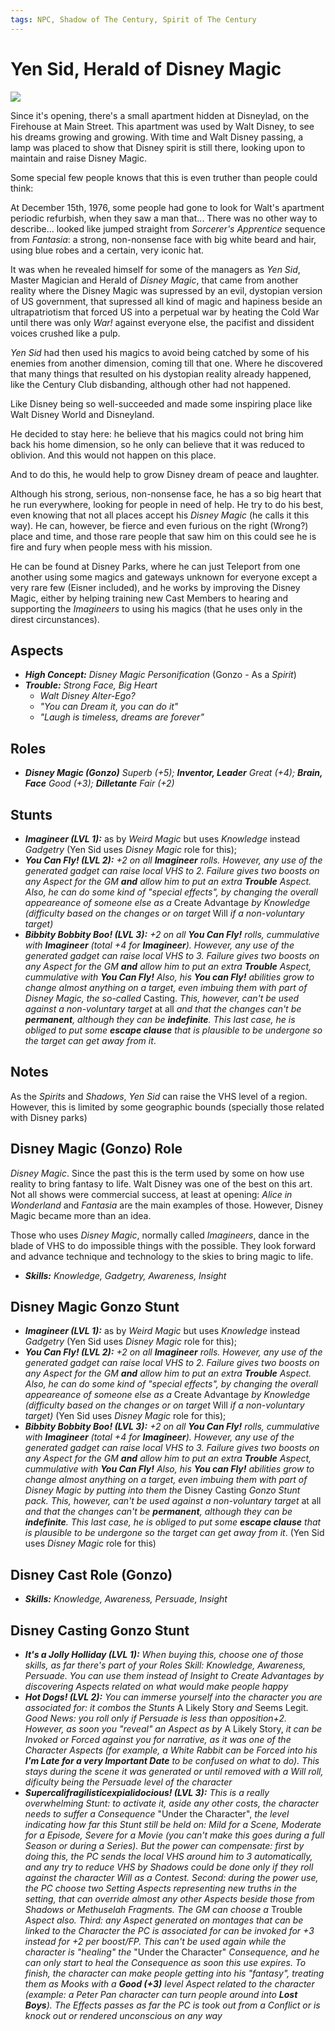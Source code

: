 ```yaml
---
tags: NPC, Shadow of The Century, Spirit of The Century
---
```


# Yen Sid, Herald of Disney Magic

![](https://vignette.wikia.nocookie.net/disney-magical-world/images/9/9c/DMW2_-_Master_Yen_Sid.jpg/revision/latest?cb=20151106154019)


Since it's opening, there's a small apartment hidden at Disneylad, on the Firehouse at Main Street. This apartment was used by Walt Disney, to see his dreams growing and growing. With time and Walt Disney passing, a lamp was placed to show that Disney spirit is still there, looking upon to maintain and raise Disney Magic.

Some special few people knows that this is even truther than people could think:

At December 15th, 1976, some people had gone to look for Walt's apartment periodic refurbish, when they saw a man that... There was no other way to describe... looked like jumped straight from _Sorcerer's Apprentice_ sequence from _Fantasia_: a strong, non-nonsense face with big white beard and hair, using blue robes and a certain, very iconic hat.

It was when he revealed himself for some of the managers as _Yen Sid_, Master Magician and Herald of _Disney Magic_, that came from another reality where the Disney Magic was supressed by an evil, dystopian version of US government, that supressed all kind of magic and hapiness beside an ultrapatriotism that forced US into a perpetual war by heating the Cold War until there was only _War!_ against everyone else, the pacifist and dissident voices crushed like a pulp.

_Yen Sid_ had then used his magics to avoid being catched by some of his enemies from another dimension, coming till that one. Where he discovered that many things that resulted on his dystopian reality already happened, like the Century Club disbanding, although other had not happened.

Like Disney being so well-succeeded and made some inspiring place like Walt Disney World and Disneyland.

He decided to stay here: he believe that his magics could not bring him back his home dimension, so he only can believe that it was reduced to oblivion. And this would not happen on this place.

And to do this, he would help to grow Disney dream of peace and laughter.

Although his strong, serious, non-nonsense face, he has a so big heart that he run everywhere, looking for people in need of help. He try to do his best, even knowing that not all places accept his _Disney Magic_ (he calls it this way). He can, however, be fierce and even furious on the right (Wrong?) place and time, and those rare people that saw him on this could see he is fire and fury when people mess with his mission.

He can be found at Disney Parks, where he can just Teleport from one another using some magics and gateways unknown for everyone except a very rare few (Eisner included), and he works by improving the Disney Magic, either by helping training new Cast Members to hearing and supporting the _Imagineers_ to using his magics (that he uses only in the direst circunstances).

## Aspects

+ *__High Concept:__ Disney Magic Personification* (Gonzo - As a _Spirit_)
+ *__Trouble:__ Strong Face, Big Heart*
    + _Walt Disney Alter-Ego?_
    + _"You can Dream it, you can do it"_
    + _"Laugh is timeless, dreams are forever"_

## Roles

+ *__Disney Magic (Gonzo)__ Superb (+5); __Inventor, Leader__ Great (+4); __Brain, Face__ Good (+3); __Dilletante__ Fair (+2)*

## Stunts

+ _**Imagineer (LVL 1):**_ as by _Weird Magic_ but uses _Knowledge_ instead _Gadgetry_ (Yen Sid uses _Disney Magic_ role for this);
+ _**You Can Fly! (LVL 2):** +2 on all **Imagineer** rolls. However, any use of the generated gadget can raise local VHS to 2. Failure gives two boosts on any Aspect for the GM **and** allow him to put an extra **Trouble** Aspect. Also, he can do some kind of "special effects", by changing the overall appeareance of someone else as a_ Create Advantage _by Knowledge (difficulty based on the changes or on target_ Will _if a non-voluntary target)_
+ _**Bibbity Bobbity Boo! (LVL 3):** +2 on all **You Can Fly!** rolls, cummulative with **Imagineer** (total +4 for **Imagineer**). However, any use of the generated gadget can raise local VHS to 3. Failure gives two boosts on any Aspect for the GM **and** allow him to put an extra **Trouble** Aspect, cummulative with **You Can Fly!** Also, his **You can Fly!** abilities grow to change almost anything on a target, even imbuing them with part of Disney Magic, the so-called_ Casting. _This, however, can't be used against a non-voluntary target_ at all _and that the changes can't be **permanent**, although they can be **indefinite**. This last case, he is obliged to put some **escape clause** that is plausible to be undergone so the target can get away from it_.

## Notes

As the _Spirits_ and _Shadows_, _Yen Sid_ can raise the VHS level of a region. However, this is limited by some geographic bounds (specially those related with Disney parks)

## Disney Magic (Gonzo) Role

_Disney Magic_. Since the past this is the term used by some on how use reality to bring fantasy to life. Walt Disney was one of the best on this art. Not all shows were commercial success, at least at opening: _Alice in Wonderland_ and _Fantasia_ are the main examples of those. However, Disney Magic became more than an idea.

Those who uses _Disney Magic_, normally called _Imagineers_, dance in the blade of VHS to do impossible things with the possible. They look forward and advance technique and technology to the skies to bring magic to life.


+ *__Skills:__ Knowledge, Gadgetry, Awareness, Insight*

## Disney Magic Gonzo Stunt

+ _**Imagineer (LVL 1):**_ as by _Weird Magic_ but uses _Knowledge_ instead _Gadgetry_ (Yen Sid uses _Disney Magic_ role for this);
+ _**You Can Fly! (LVL 2):** +2 on all **Imagineer** rolls. However, any use of the generated gadget can raise local VHS to 2. Failure gives two boosts on any Aspect for the GM **and** allow him to put an extra **Trouble** Aspect. Also, he can do some kind of "special effects", by changing the overall appeareance of someone else as a_ Create Advantage _by Knowledge (difficulty based on the changes or on target_ Will _if a non-voluntary target)_ (Yen Sid uses _Disney Magic_ role for this);
+ _**Bibbity Bobbity Boo! (LVL 3):** +2 on all **You Can Fly!** rolls, cummulative with **Imagineer** (total +4 for **Imagineer**). However, any use of the generated gadget can raise local VHS to 3. Failure gives two boosts on any Aspect for the GM **and** allow him to put an extra **Trouble** Aspect, cummulative with **You Can Fly!** Also, his **You can Fly!** abilities grow to change almost anything on a target, even imbuing them with part of Disney Magic by putting into them the_ Disney Casting _Gonzo Stunt pack. This, however, can't be used against a non-voluntary target_ at all _and that the changes can't be **permanent**, although they can be **indefinite**. This last case, he is obliged to put some **escape clause** that is plausible to be undergone so the target can get away from it_. (Yen Sid uses _Disney Magic_ role for this)

## Disney Cast Role (Gonzo)



+ _**Skills:** Knowledge, Awareness, Persuade, Insight_

## Disney Casting Gonzo Stunt

+ _**It's a Jolly Holliday (LVL 1):** When buying this, choose one of those skills, as far there's part of your Roles Skill: Knowledge, Awareness, Persuade. You can use them instead of Insight to Create Advantages by discovering Aspects related on what would make people happy_
+ _**Hot Dogs! (LVL 2):** You can immerse yourself into the character you are associated for: it combos the Stunts_ A Likely Story _and_ Seems Legit. _Good News: you roll only if Persuade is less than opposition+2. However, as soon you "reveal" an Aspect as by_ A Likely Story, _it can be Invoked or Forced against you for narrative, as it was one of the Character Aspects (for example, a White Rabbit can be Forced into his **I'm Late for a very Important Date** to be confused on what to do). This stays during the scene it was generated or until removed with a Will roll, dificulty being the Persuade level of the character_
+ _**Supercalifragilisticexpialidocious! (LVL 3):** This is a really overwhelming Stunt: to activate it, aside any other costs, the character needs to suffer a Consequence_ "Under the Character", _the level indicating how far this Stunt still be held on: Mild for a Scene, Moderate for a Episode, Severe for a Movie (you can't make this goes during a full Season or during a Series). But the power can compensate: first by doing this, the PC sends the local VHS around him to 3 automatically, and any try to reduce VHS by Shadows could be done only if they roll against the character Will as a Contest. Second: during the power use, the PC choose two Setting Aspects representing new truths in the setting, that can override almost any other Aspects beside those from Shadows or Methuselah Fragments. The GM can choose a_ Trouble _Aspect also. Third: any Aspect generated on montages that can be linked to the Character the PC is associated for can be invoked for +3 instead for +2 per boost/FP. This can't be used again while the character is "healing" the_ "Under the Character" _Consequence, and he can only start to heal the Consequence as soon this use expires. To finish, the character can make people getting into his "fantasy", treating them as Mooks with a **Good (+3)** level Aspect related to the character (example: a Peter Pan character can turn people around into **Lost Boys**). The Effects passes as far the PC is took out from a Conflict or is knock out or rendered unconscious on any way_

